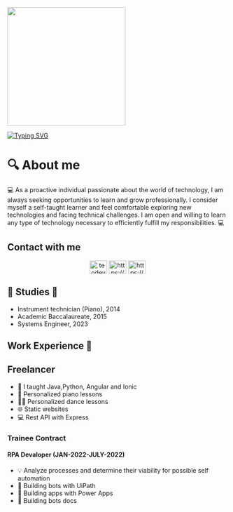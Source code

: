 <div id="header" align="left">
  <img
    width="270"
    src="https://media.giphy.com/media/yeE6B8nEKcTMWWvBzD/giphy.gif"
    alt=""
  />
</div>

[![Typing SVG](https://readme-typing-svg.demolab.com?font=Fira+Code&weight=900&size=27&duration=4000&pause=1000&color=FF0000&background=BFFF8400&vCenter=true&width=435&lines=Hi%2C+I'm+TEODEV77++%F0%9F%91%8B;Systems+Engineer)](https://git.io/typing-svg)

 # **🔍 About me**

<p>
    💻 As a proactive individual passionate about the world of technology, I
    am always seeking opportunities to learn and grow professionally. I
    consider myself a self-taught learner and feel comfortable exploring new
    technologies and facing technical challenges. I am open and willing to
    learn any type of technology necessary to efficiently fulfill my
    responsibilities. 💻
</p>

## Contact with me

<p align="center">
<a href="https://twitter.com/teodev77" target="blank"><img align="center" src="https://raw.githubusercontent.com/rahuldkjain/github-profile-readme-generator/master/src/images/icons/Social/twitter.svg" alt="teodev77" height="30" width="40" /></a>
<a href="https://linkedin.com/in/mateo-orozco-lotero-643419197" target="blank"><img align="center" src="https://raw.githubusercontent.com/rahuldkjain/github-profile-readme-generator/master/src/images/icons/Social/linked-in-alt.svg" alt="https://www.linkedin.com/in/mateo-orozco-lotero-643419197" height="30" width="40" /></a>
<a href="https://instagram.com/teodev77" target="blank"><img align="center" src="https://raw.githubusercontent.com/rahuldkjain/github-profile-readme-generator/master/src/images/icons/Social/instagram.svg" alt="https://www.instagram.com/teodev77" height="30" width="40" /></a>
</p>

## 📓 Studies 📓

* Instrument technician (Piano), 2014 
* Academic Baccalaureate, 2015
* Systems Engineer, 2023
  
##  Work Experience 🛫

## Freelancer

* 🐍 I taught Java,Python, Angular and Ionic
* 🎹 Personalized piano lessons 
* 🕺🏻 Personalized dance lessons
* 🌐 Static websites
* 💻 Rest API with Express

### Trainee Contract

#### RPA Devaloper (JAN-2022-JULY-2022)

* 💡 Analyze processes and determine their viability for possible self automation
* 🤖 Building bots with UiPath
* 📲 Building apps with Power Apps
* 📝 Building bots docs
